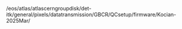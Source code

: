 /eos/atlas/atlascerngroupdisk/det-itk/general/pixels/datatransmission/GBCR/QCsetup/firmware/Kocian-2025Mar/
